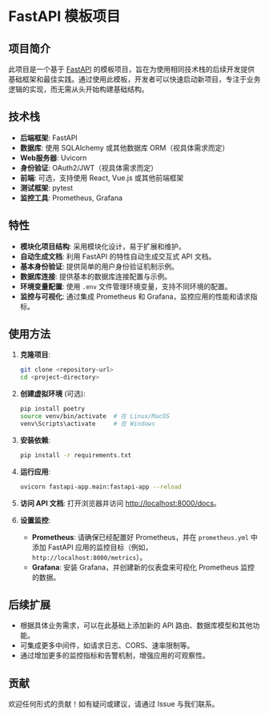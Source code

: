 # FastAPI 模板项目

## 项目简介

此项目是一个基于 [FastAPI](https://fastapi.tiangolo.com/) 的模板项目，旨在为使用相同技术栈的后续开发提供基础框架和最佳实践。通过使用此模板，开发者可以快速启动新项目，专注于业务逻辑的实现，而无需从头开始构建基础结构。

## 技术栈

- **后端框架**: FastAPI
- **数据库**: 使用 SQLAlchemy 或其他数据库 ORM（视具体需求而定）
- **Web服务器**: Uvicorn
- **身份验证**: OAuth2/JWT（视具体需求而定）
- **前端**: 可选，支持使用 React, Vue.js 或其他前端框架
- **测试框架**: pytest
- **监控工具**: Prometheus, Grafana

## 特性

- **模块化项目结构**: 采用模块化设计，易于扩展和维护。
- **自动生成文档**: 利用 FastAPI 的特性自动生成交互式 API 文档。
- **基本身份验证**: 提供简单的用户身份验证机制示例。
- **数据库连接**: 提供基本的数据库连接配置与示例。
- **环境变量配置**: 使用 `.env` 文件管理环境变量，支持不同环境的配置。
- **监控与可视化**: 通过集成 Prometheus 和 Grafana，监控应用的性能和请求指标。

## 使用方法

1. **克隆项目**:
    ```bash
    git clone <repository-url>
    cd <project-directory>
    ```

2. **创建虚拟环境** (可选):
    ```bash
    pip install poetry
    source venv/bin/activate  # 在 Linux/MacOS
    venv\Scripts\activate     # 在 Windows
    ```

3. **安装依赖**:
    ```bash
    pip install -r requirements.txt
    ```

4. **运行应用**:
    ```bash
    uvicorn fastapi-app.main:fastapi-app --reload
    ```

5. **访问 API 文档**:
   打开浏览器并访问 [http://localhost:8000/docs](http://localhost:8000/docs)。

6. **设置监控**:
   - **Prometheus**: 请确保已经配置好 Prometheus，并在 `prometheus.yml` 中添加 FastAPI 应用的监控目标（例如，`http://localhost:8000/metrics`）。
   - **Grafana**: 安装 Grafana，并创建新的仪表盘来可视化 Prometheus 监控的数据。

## 后续扩展

- 根据具体业务需求，可以在此基础上添加新的 API 路由、数据库模型和其他功能。
- 可集成更多中间件，如请求日志、CORS、速率限制等。
- 通过增加更多的监控指标和告警机制，增强应用的可观察性。

## 贡献

欢迎任何形式的贡献！如有疑问或建议，请通过 Issue 与我们联系。
